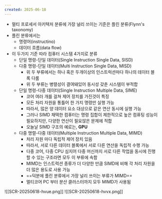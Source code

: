 ```yaml
---
created: 2025-06-18
---
```

- 멀티 프로세서 아키텍처 분류에 가장 널리 쓰이는 기준은 플린 분류(Flynn's taxonomy)
- 플린 분류에서는
	- 명령어(instructino)
	- 데이터 흐름(data flow)
- 이 두가지 기준 따라 컴퓨터 시스템 4가지로 분류
	- 단일 명령-단일 데이터(Single Instruction Single Data, SISD)
	- 다중 명령-단일 데이터(Multi Instruction Single Data, MISD)
		- 위 두 부류에서는 하나 혹은 두개이상의 인스트럭션마다 하나의 데이터 블록 다룸
		- 위 두 부류는 병렬성이 결여돼있어 동시성 갖춘 시스템이 부적합
	- 단일 명령-다중 데이터(Single Instruction Multiple Data, SIME)
		- 코어 여러 개를 걸쳐 제어 장치를 가진것이 특징
		- 모든 처리 자원을 통틀어 한 가지 명령만 실행 가능
		- 따라서, 많은 양 데이터 요소 대상으로 같은 연산 동시에 실행 가능
		- 그러나 SIMD 채택한 컴퓨터는 명령 집합이 제한적으로 높은 컴퓨팅 성능이 필요하지만, 다양한 연산이 필요않은 문제에 적합
		- 오늘날 SIMD 구조의 예로는, **GPU**
	- 다중 명렬-다중 데이터(Multiple Instruction Multiple Data, MIMD)
		- 처리 자원 마다 독립적 제어 장치 있음
		- 따라서, 서로 다른 데이터 블록에서 서로 다른 연산을  독립적 수행 가능
		- 다중 코어, 다중 CPU 심지어 다중 머신까지 서로 다른 작업을 동시에 진행할 수 있는 구조라면 모두 이 부류에 속함
		- MIMD는 인스트럭션 종류가 더 다양한 만큼 SIMD에 비해 각 처리 자원을 더 많은 용도로 사용 가능
		- ==덕분에 플린 분류에서 가장 널리 쓰이는 부류가 MIMD==
		- 멀티코어 PC 부터 분산 클러스터까지 모두 MIMD가 사용됨

![[SCR-20250618-hvue.png]]
![[SCR-20250618-hvvx.png]]